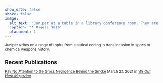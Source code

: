 ```yaml
---
show_date: false
share: false
image:
  alt_text: "Juniper at a table in a library conference room. They are sitting at the far end, looking across the table at the camera, the table top is pale green with brown trim, the walls are white and plain, with two light fixtures on the walls aiming upwards. Juniper is wearing a long sleeve dress shirt (white with light grey specks), black suspenders, and a blue white and black bow tie. Their hair is relatively short, tapered down to a bizz near their ears, but shaggy and a little mullet-like. They are writing with a black pen in a small notebook and are flanked by propped open text books, a laptop, and a mason jar of water. They are staring at the camera smizing and smirking." 
  caption: "A Pagels 2015"
  placement: 1
---
```


<small>
 
Juniper writes on a range of topics from staistical coding to trans inclusion in sports to chemical weapons history.  

## Recent Publications

[Pay No Attention to the Gross Negligence Behind the Smoke](https://www.weouthere.net/2021/03/pay-no-attention-to-the-gross-negligence-behind-the-smoke) March 22, 2021 in _[We Out Here Magazine](https://www.weouthere.net/)_

 
</small>